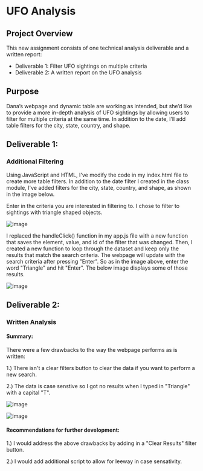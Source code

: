 # UFO Analysis

## Project Overview
This new assignment consists of one technical analysis deliverable and a written report:
* Deliverable 1: Filter UFO sightings on multiple criteria
* Deliverable 2: A written report on the UFO analysis

## Purpose
Dana’s webpage and dynamic table are working as intended, but she’d like to provide a more in-depth analysis of UFO sightings by allowing users to filter for multiple criteria at the same time. In addition to the date, I’ll add table filters for the city, state, country, and shape.

## Deliverable 1:
### Additional Filtering
Using JavaScript and HTML, I've modify the code in my index.html file to create more table filters. In addition to the date filter I created in the class module, I've added filters for the city, state, country, and shape, as shown in the image below.  

Enter in the criteria you are interested in filtering to.  I chose to filter to sightings with triangle shaped objects.

![image](https://user-images.githubusercontent.com/87340105/156949534-701f1ba6-d162-42e0-85ea-aee352324444.png)

I replaced the handleClick() function in my app.js file with a new function that saves the element, value, and id of the filter that was changed. Then, I created a new function to loop through the dataset and keep only the results that match the search criteria. The webpage will update with the search criteria after pressing "Enter".  So as in the image above, enter the word "Triangle" and hit "Enter". The below image displays some of those results.

![image](https://user-images.githubusercontent.com/87340105/156949436-15db8c43-d472-48fd-870a-c86ed6366f07.png)

## Deliverable 2:
### Written Analysis

#### Summary:

There were a few drawbacks to the way the webpage performs as is written:

1.) There isn't a clear filters button to clear the data if you want to perform a new search.

2.) The data is case senstive so I got no results when I typed in "Triangle" with a capital "T".

![image](https://user-images.githubusercontent.com/87340105/156950000-d95c8d7c-3ec6-4fed-a7b9-3239fa6c5c05.png)

![image](https://user-images.githubusercontent.com/87340105/156950045-1f6beccb-b15e-40f1-a563-585fd981acca.png)


#### Recommendations for further development:

1.) I would address the above drawbacks by adding in a "Clear Results" filter button.

2.) I would add additional script to allow for leeway in case sensativity.

